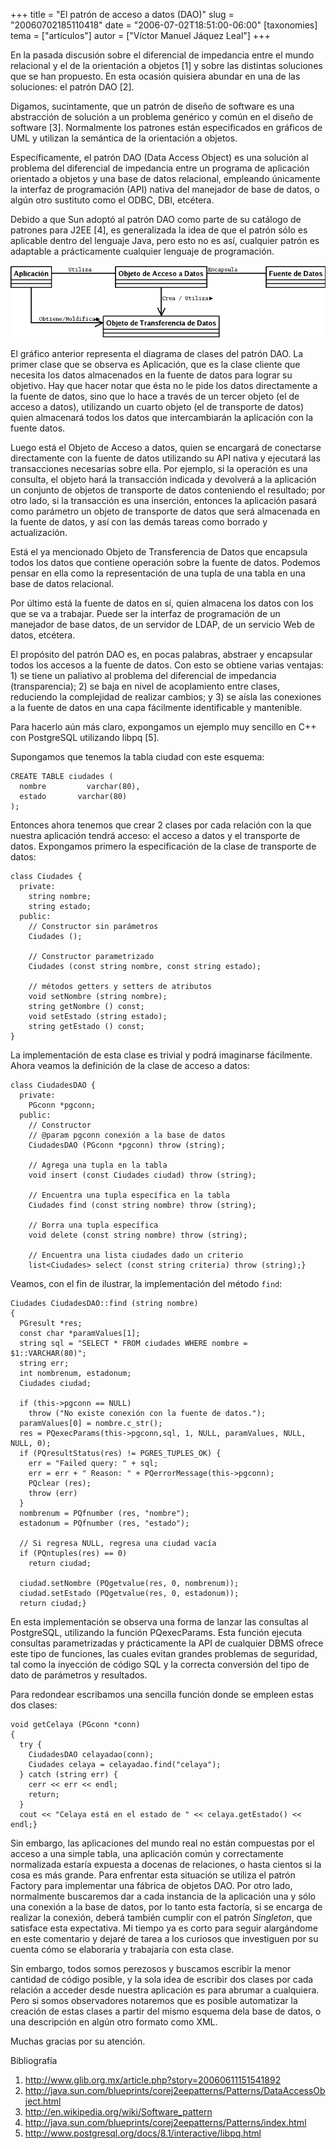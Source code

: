 +++
title = "El patrón de acceso a datos (DAO)"
slug = "20060702185110418"
date = "2006-07-02T18:51:00-06:00"
[taxonomies]
tema = ["articulos"]
autor = ["Víctor Manuel Jáquez Leal"]
+++

En la pasada discusión sobre el diferencial de impedancia entre el mundo
relacional y el de la orientación a objetos [1] y sobre las distintas soluciones
que se han propuesto. En esta ocasión quisiera abundar en una de las soluciones:
el patrón DAO [2].

Digamos, sucintamente, que un patrón de diseño de software es una abstracción de
solución a un problema genérico y común en el diseño de software [3].
Normalmente los patrones están especificados en gráficos de UML y utilizan la
semántica de la orientación a objetos.

Específicamente, el patrón DAO (Data Access Object) es una solución al problema
del diferencial de impedancia entre un programa de aplicación orientado a
objetos y una base de datos relacional, empleando únicamente la interfaz de
programación (API) nativa del manejador de base de datos, o algún otro sustituto
como el ODBC, DBI, etcétera.

<!-- more -->
Debido a que Sun adoptó al patrón DAO como parte de su catálogo de patrones para
J2EE [4], es generalizada la idea de que el patrón sólo es aplicable dentro del
lenguaje Java, pero esto no es así, cualquier patrón es adaptable a
prácticamente cualquier lenguaje de programación.

![Diagrama](/static/images/20060702185110418_1_original.png)

El gráfico anterior representa el diagrama de clases del patrón DAO. La primer
clase que se observa es Aplicación, que es la clase cliente que necesita los
datos almacenados en la fuente de datos para lograr su objetivo. Hay que hacer
notar que ésta no le pide los datos directamente a la fuente de datos, sino que
lo hace a través de un tercer objeto (el de acceso a datos), utilizando un
cuarto objeto (el de transporte de datos) quien almacenará todos los datos que
intercambiarán la aplicación con la fuente datos.

Luego está el Objeto de Acceso a datos, quien se encargará de conectarse
directamente con la fuente de datos utilizando su API nativa y ejecutará las
transacciones necesarias sobre ella. Por ejemplo, si la operación es una
consulta, el objeto hará la transacción indicada y devolverá a la aplicación un
conjunto de objetos de transporte de datos conteniendo el resultado; por otro
lado, si la transacción es una inserción, entonces la aplicación pasará como
parámetro un objeto de transporte de datos que será almacenada en la fuente de
datos, y así con las demás tareas como borrado y actualización.

Está el ya mencionado Objeto de Transferencia de Datos que encapsula todos los
datos que contiene operación sobre la fuente de datos. Podemos pensar en ella
como la representación de una tupla de una tabla en una base de datos
relacional.

Por último está la fuente de datos en sí, quien almacena los datos con los que
se va a trabajar. Puede ser la interfaz de programación de un manejador de base
datos, de un servidor de LDAP, de un servicio Web de datos, etcétera.

El propósito del patrón DAO es, en pocas palabras, abstraer y encapsular todos
los accesos a la fuente de datos. Con esto se obtiene varias ventajas: 1) se
tiene un paliativo al problema del diferencial de impedancia (transparencia); 2)
se baja en nivel de acoplamiento entre clases, reduciendo la complejidad de
realizar cambios; y 3) se aísla las conexiones a la fuente de datos en una capa
fácilmente identificable y mantenible.

Para hacerlo aún más claro, expongamos un ejemplo muy sencillo en C++ con
PostgreSQL utilizando libpq [5].

Supongamos que tenemos la tabla ciudad con este esquema:

```{sql}
CREATE TABLE ciudades (
  nombre         varchar(80),
  estado       varchar(80)
);
```

Entonces ahora tenemos que crear 2 clases por cada relación con la que nuestra
aplicación tendrá acceso: el acceso a datos y el transporte de datos. Expongamos
primero la especificación de la clase de transporte de datos:

```{C++}
class Ciudades {
  private:
    string nombre;
    string estado;
  public:
    // Constructor sin parámetros
    Ciudades ();

    // Constructor parametrizado
    Ciudades (const string nombre, const string estado);

    // métodos getters y setters de atributos
    void setNombre (string nombre);
    string getNombre () const;
    void setEstado (string estado);
    string getEstado () const;
}
```

La implementación de esta clase es trivial y podrá imaginarse fácilmente. Ahora
veamos la definición de la clase de acceso a datos:

```{C++}
class CiudadesDAO {
  private:
    PGconn *pgconn;
  public:
    // Constructor
    // @param pgconn conexión a la base de datos
    CiudadesDAO (PGconn *pgconn) throw (string);

    // Agrega una tupla en la tabla
    void insert (const Ciudades ciudad) throw (string);

    // Encuentra una tupla específica en la tabla
    Ciudades find (const string nombre) throw (string);

    // Borra una tupla específica
    void delete (const string nombre) throw (string);

    // Encuentra una lista ciudades dado un criterio
    list<Ciudades> select (const string criteria) throw (string);}
```

Veamos, con el fin de ilustrar, la implementación del método `find`:

```{C++}
Ciudades CiudadesDAO::find (string nombre)
{
  PGresult *res;
  const char *paramValues[1];
  string sql = "SELECT * FROM ciudades WHERE nombre = $1::VARCHAR(80)";
  string err;
  int nombrenum, estadonum;
  Ciudades ciudad;

  if (this->pgconn == NULL)
    throw ("No existe conexión con la fuente de datos.");
  paramValues[0] = nombre.c_str();
  res = PQexecParams(this->pgconn,sql, 1, NULL, paramValues, NULL, NULL, 0);
  if (PQresultStatus(res) != PGRES_TUPLES_OK) {
    err = "Failed query: " + sql;
    err = err + " Reason: " + PQerrorMessage(this->pgconn);
    PQclear (res);
    throw (err)
  }
  nombrenum = PQfnumber (res, "nombre");
  estadonum = PQfnumber (res, "estado");

  // Si regresa NULL, regresa una ciudad vacía
  if (PQntuples(res) == 0)
    return ciudad;

  ciudad.setNombre (PQgetvalue(res, 0, nombrenum));
  ciudad.setEstado (PQgetvalue(res, 0, estadonum));
  return ciudad;}
```

En esta implementación se observa una forma de lanzar las consultas al
PostgreSQL, utilizando la función PQexecParams. Esta función ejecuta consultas
parametrizadas y prácticamente la API de cualquier DBMS ofrece este tipo de
funciones, las cuales evitan grandes problemas de seguridad, tal como la
inyección de código SQL y la correcta conversión del tipo de dato de parámetros
y resultados.

Para redondear escribamos una sencilla función donde se empleen estas dos
clases:

```{C++}
void getCelaya (PGconn *conn)
{
  try {
    CiudadesDAO celayadao(conn);
    Ciudades celaya = celayadao.find("celaya");
  } catch (string err) {
    cerr << err << endl;
    return;
  }
  cout << "Celaya está en el estado de " << celaya.getEstado() << endl;}
```

Sin embargo, las aplicaciones del mundo real no están compuestas por el acceso a
una simple tabla, una aplicación común y correctamente normalizada estaría
expuesta a docenas de relaciones, o hasta cientos si la cosa es más grande. Para
enfrentar esta situación se utiliza el patrón Factory para implementar una
fábrica de objetos DAO. Por otro lado, normalmente buscaremos dar a cada
instancia de la aplicación una y sólo una conexión a la base de datos, por lo
tanto esta factoría, si se encarga de realizar la conexión, deberá también
cumplir con el patrón *Singleton*, que satisface esta expectativa. Mi tiempo ya
es corto para seguir alargándome en este comentario y dejaré de tarea a los
curiosos que investiguen por su cuenta cómo se elaboraría y trabajaría con esta
clase.

Sin embargo, todos somos perezosos y buscamos escribir la menor cantidad de
código posible, y la sola idea de escribir dos clases por cada relación a
acceder desde nuestra aplicación es para abrumar a cualquiera. Pero si somos
observadores notaremos que es posible automatizar la creación de estas clases a
partir del mismo esquema dela base de datos, o una descripción en algún otro
formato como XML.

Muchas gracias por su atención.

Bibliografía

1. <http://www.glib.org.mx/article.php?story=20060611151541892>
2. <http://java.sun.com/blueprints/corej2eepatterns/Patterns/DataAccessObject.html>
3. <http://en.wikipedia.org/wiki/Software_pattern>
4. <http://java.sun.com/blueprints/corej2eepatterns/Patterns/index.html>
5. <http://www.postgresql.org/docs/8.1/interactive/libpq.html>
